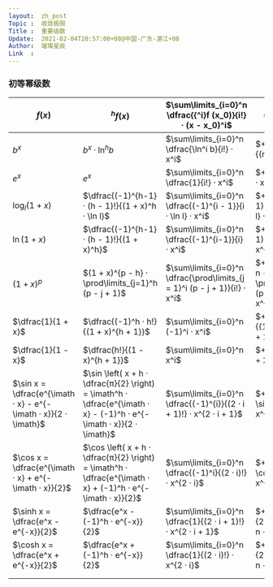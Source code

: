 ```yaml
---
layout:  zh_post
Topic :  收敛极限
Title :  重要级数
Update:  2021-02-04T20:57:00+08@中国-广东-湛江+08
Author:  璀璨星辰
Link  :
---
```


### 初等幂级数

| $f (x)$                                                      | ${^h}f (x)$                                                  | $\sum\limits_{i=0}^n \dfrac{{^i}f (x_0)}{i!} · (x - x_0)^i$  | $+ \dfrac{{^{n+1}f (θ)}}{(n + 1)!} · (x - x_0)^{n + 1}$      | $(-R, +R)$ |
| ------------------------------------------------------------ | ------------------------------------------------------------ | ------------------------------------------------------------ | ------------------------------------------------------------ | ---------- |
| $b^x$                                                        | $b^x · \ln^h b$                                              | $\sum\limits_{i=0}^n \dfrac{\ln^i b}{i!} · x^i$              | $+ \dfrac{b^θ · \ln^i b}{(n + 1)!} · x^{n + 1}$              |            |
| $e^x$                                                        | $e^x$                                                        | $\sum\limits_{i=0}^n \dfrac{1}{i!} · x^i$                    | $+ \dfrac{e^θ}{(n + 1)!} · x^{n + 1}$                        | $(-∞, +∞)$ |
| $\log_l (1 + x)$                                             | $\dfrac{(-1)^{h-1} · (h - 1)!}{(1 + x)^h · \ln l}$           | $\sum\limits_{i=0}^n \dfrac{(-1)^{i - 1}}{i · \ln l} · x^i$  | $+ \dfrac{(-1)^n}{(n + 1) · (1 + θ)^{n + 1} · \ln l} · x^{n + 1}$ |            |
| $\ln (1 + x)$                                                | $\dfrac{(-1)^{h-1} · (h - 1)!}{(1 + x)^h}$                   | $\sum\limits_{i=0}^n \dfrac{(-1)^{i-1}}{i} · x^i$            | $+ \dfrac{(-1)^n}{(n + 1) · (1 + θ)^{n + 1}} · x^{n + 1}$    |            |
| $(1 + x)^p$                                                  | $(1 + x)^{p - h} · \prod\limits_{j=1}^h (p - j + 1)$         | $\sum\limits_{i=0}^n \dfrac{\prod\limits_{j = 1}^i (p - j + 1)}{i!} · x^i$ | $+ \dfrac{(1 + θ)^{p - n - 1} · \prod\limits_{j=1}^{n+1} (p - j + 1)}{(n + 1)!} · x^{n + 1}$ | $(-1, +1)$ |
| $\dfrac{1}{1 + x}$                                           | $\dfrac{(-1)^h · h!}{(1 + x)^{h + 1}}$                       | $\sum\limits_{i=0}^n (-1)^i · x^i$                           | $+ \dfrac{(-1)^{n+1}}{(1 + θ)^{n + 2}} · x^{n + 1}$          |            |
| $\dfrac{1}{1 - x}$                                           | $\dfrac{h!}{(1 - x)^{h + 1}}$                                | $\sum\limits_{i=0}^n x^i$                                    | $+ \dfrac{1}{(1 - θ)^{n + 2}} · x^{n + 1}$                   |            |
| $\sin x = \dfrac{e^{\imath · x} - e^{-\imath · x}}{2 · \imath}$ | $\sin \left( x + h · \dfrac{π}{2} \right) = \imath^h · \dfrac{e^{\imath · x} - (-1)^h · e^{-\imath · x}}{2 · \imath}$ | $\sum\limits_{i=0}^n \dfrac{(-1)^{i}}{(2 · i + 1)!} · x^{2 · i + 1}$ | $+ \dfrac{(-1)^{n + 1} · \sin θ}{(2 · n + 3)!} · x^{2 · n + 3}$ | $(-∞, +∞)$ |
| $\cos x = \dfrac{e^{\imath · x} + e^{-\imath · x}}{2}$       | $\cos \left( x + h · \dfrac{π}{2} \right) = \imath^h · \dfrac{e^{\imath · x} + (-1)^h · e^{-\imath · x}}{2}$ | $\sum\limits_{i=0}^n \dfrac{(-1)^i}{(2 · i)!} · x^{2 · i}$   | $+ \dfrac{(-1)^{n + 1} · \cos θ}{(2 · n + 2)!} · x^{2 · n + 2}$ | $(-∞, +∞)$ |
| $\sinh x = \dfrac{e^x - e^{-x}}{2}$                          | $\dfrac{e^x - (-1)^h · e^{-x}}{2}$                           | $\sum\limits_{i=0}^n \dfrac{1}{(2 · i + 1)!} · x^{2 · i + 1}$ | $+ \dfrac{e^θ + e^{-θ}}{2 · (2 · n + 3)!} · x^{2 · n + 3}$   | $(-∞, +∞)$ |
| $\cosh x = \dfrac{e^x + e^{-x}}{2}$                          | $\dfrac{e^x + (-1)^h · e^{-x}}{2}$                           | $\sum\limits_{i=0}^n \dfrac{1}{(2 · i)!} · x^{2 · i}$        | $+ \dfrac{e^θ + e^{-θ}}{2 · (2 · n + 2)!} · x^{2 · n + 2}$   | $(-∞, +∞)$ |
|                                                              |                                                              |                                                              |                                                              |            |
|                                                              |                                                              |                                                              |                                                              |            |

